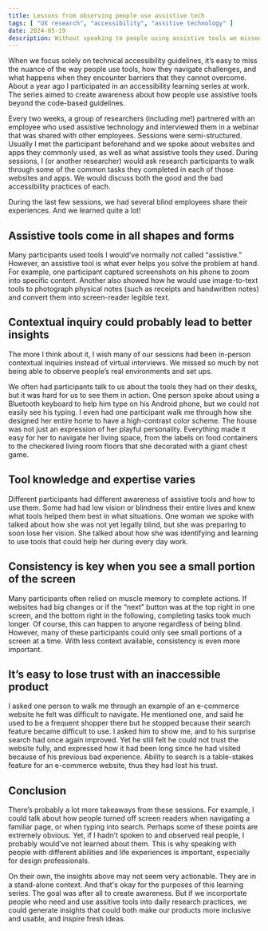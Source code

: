 ```yaml
---
title: Lessons from observing people use assistive tech
tags: [ "UX research", "accessibility", "assitive technology" ]
date: 2024-05-19
description: Without speaking to people using assistive tools we missout on insights that can inspire ideas and improve usability.
---
```

When we focus solely on technical accessibility guidelines, it’s easy to miss the nuance of the way people use tools, how they navigate challenges, and what happens when they encounter barriers that they cannot overcome. About a year ago I participated in an accessibility learning series at work. The series aimed to create awareness about how people use assistive tools beyond the code-based guidelines. 

Every two weeks, a group of researchers (including me!) partnered with an employee who used assistive technology and interviewed them in a webinar that was shared with other employees. Sessions were semi-structured. Usually I met the participant beforehand and we spoke about websites and apps they commonly used, as well as what assistive tools they used. During sessions, I (or another researcher) would ask research participants to walk through some of the common tasks they completed in each of those websites and apps. We would discuss both the good and the bad accessibility practices of each.

During the last few sessions, we had  several blind employees share their experiences. And we learned quite a lot! 

## Assistive tools come in all shapes and forms
Many participants used  tools I would’ve normally not called “assistive.” However, an assistive tool is what ever helps you solve the problem at hand. For example, one participant captured screenshots on his phone to zoom into specific content. Another also showed how he would use image-to-text tools to photograph physical notes (such as receipts and handwritten notes) and convert them into screen-reader legible text. 

## Contextual inquiry could probably lead to better insights
The more I think about it, I wish many of our sessions had been in-person contextual inquiries instead of virtual interviews. We missed so much by not being able to observe people’s real environments and set ups.

We often had participants talk to us about the tools they had on their desks, but it was hard for us to see them in action. One person spoke about using a Bluetooth keyboard to help him type on his Android phone, but we could not easily see his typing. I even had one participant walk me through how she designed her entire home to have a high-contrast color scheme. The house was not just an expression of her playful personality.  Everything made it easy for her to navigate her living space, from the labels on food containers to the checkered living room floors that she decorated with a giant chest game.

## Tool knowledge and expertise varies
Different participants had different awareness of assistive tools and how to use them. Some had had low vision or blindness their entire lives and knew what tools helped them best in what situations. One woman we spoke with talked about how she was not yet legally blind, but she was preparing to soon lose her vision. She talked about how she was identifying and learning to use tools that could help her during every day work.

## Consistency is key when you see a small portion of the screen
Many participants often relied on muscle memory to complete actions. If websites had big changes or if the “next” button was at the top right in one screen, and the bottom right in the following, completing tasks took much longer. Of course, this can happen to anyone regardless of being blind. However, many of these participants could only see small portions of a screen at a time. With less context available, consistency is even more important.

## It’s easy to lose trust with an inaccessible product
I asked one person to walk me through an example of an e-commerce website he felt was difficult to navigate. He mentioned one, and said he used to be a frequent shopper there but he stopped because their search feature became difficult to use. I asked him to show me, and to his surprise search had once again improved. Yet he still felt he could not trust the website fully, and expressed how it had been long since he had visited because of his previous bad experience. Ability to search is a table-stakes feature for an e-commerce website, thus they had lost his trust.

## Conclusion 
There’s probably a lot more takeaways from these sessions. For example, I could talk about how people turned off screen readers when navigating a familiar page, or when typing into search. Perhaps some of these points are extremely obvious. Yet, if I hadn’t spoken to and observed real people, I probably would’ve not learned about them. This is why speaking with people with different abilities and life experiences is important, especially for design professionals.

On their own, the insights above may not seem very actionable. They are in a stand-alone context. And that's okay for the purposes of this learning series. The goal was after all to create awareness. But if we incorportate people who need and use assitive tools into daily research practices, we could generate insights that could both make our products more inclusive and usable, and inspire fresh ideas.
